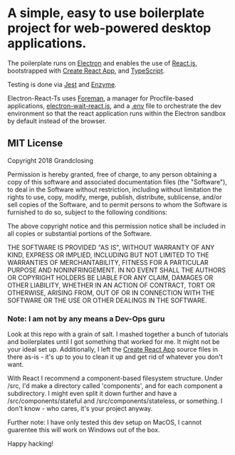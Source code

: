 # A simple, easy to use boilerplate project for web-powered desktop applications. 

The poilerplate runs on [Electron](https://electronjs.org/) and enables the use of [React.js](https://reactjs.org/), bootstrapped with [Create React App](https://github.com/facebookincubator/create-react-app), and [TypeScript](https://www.typescriptlang.org/).

Testing is done via [Jest](https://jestjs.io/) and [Enzyme](https://airbnb.io/enzyme/).

Electron-React-Ts uses [Foreman](https://www.npmjs.com/package/foreman), a manager for Procfile-based applications, [electron-wait-react.js](https://github.com/Grandclosing/electron-react-ts/blob/master/electron-wait-react.js), and a [.env](https://github.com/Grandclosing/electron-react-ts/blob/master/.env) file to orchestrate the dev environment so that the react application runs within the Electron sandbox by default instead of the browser. 

## MIT License

Copyright 2018 Grandclosing

Permission is hereby granted, free of charge, to any person obtaining a copy of this software and associated documentation files (the "Software"), to deal in the Software without restriction, including without limitation the rights to use, copy, modify, merge, publish, distribute, sublicense, and/or sell copies of the Software, and to permit persons to whom the Software is furnished to do so, subject to the following conditions:

The above copyright notice and this permission notice shall be included in all copies or substantial portions of the Software.

THE SOFTWARE IS PROVIDED "AS IS", WITHOUT WARRANTY OF ANY KIND, EXPRESS OR IMPLIED, INCLUDING BUT NOT LIMITED TO THE WARRANTIES OF MERCHANTABILITY, FITNESS FOR A PARTICULAR PURPOSE AND NONINFRINGEMENT. IN NO EVENT SHALL THE AUTHORS OR COPYRIGHT HOLDERS BE LIABLE FOR ANY CLAIM, DAMAGES OR OTHER LIABILITY, WHETHER IN AN ACTION OF CONTRACT, TORT OR OTHERWISE, ARISING FROM, OUT OF OR IN CONNECTION WITH THE SOFTWARE OR THE USE OR OTHER DEALINGS IN THE SOFTWARE.

### Note: I am not by any means a Dev-Ops guru 
Look at this repo with a grain of salt. I mashed together a bunch of tutorials and boilerplates until I got something that worked for me. It might not be your ideal set up. Additionally, I left the [Create React App](https://github.com/facebookincubator/create-react-app) source files in there as-is - it's up to you to clean it up and get rid of whatever you don't want. 

With React I recommend a component-based filesystem structure. Under /src, I'd make a directory called 'components', and for each component a subdirectory. I might even split it down further and have a /src/components/stateful and /src/components/stateless, or something. I don't know - who cares, it's your project anyway. 

Further note: I have only tested this dev setup on MacOS, I cannot guarentee this will work on Windows out of the box. 

Happy hacking! 
